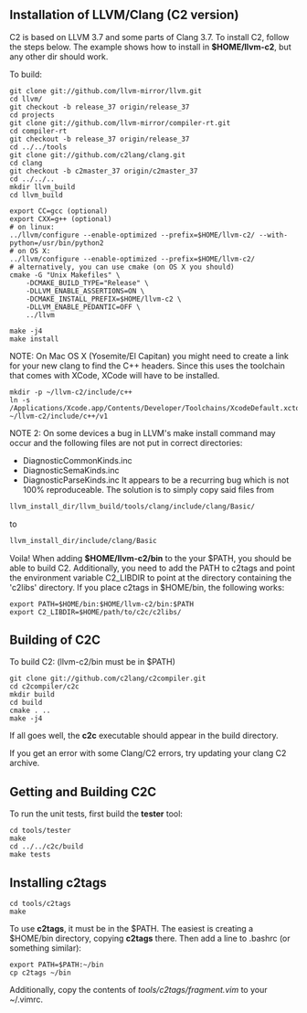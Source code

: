 
## Installation of LLVM/Clang (C2 version)
C2 is based on LLVM 3.7 and some parts of Clang 3.7.
To install C2, follow the steps below. The example shows
how to install in **$HOME/llvm-c2**, but any other dir should work.

To build:
```
git clone git://github.com/llvm-mirror/llvm.git
cd llvm/
git checkout -b release_37 origin/release_37
cd projects
git clone git://github.com/llvm-mirror/compiler-rt.git
cd compiler-rt
git checkout -b release_37 origin/release_37
cd ../../tools
git clone git://github.com/c2lang/clang.git
cd clang
git checkout -b c2master_37 origin/c2master_37
cd ../../..
mkdir llvm_build
cd llvm_build

export CC=gcc (optional)
export CXX=g++ (optional)
# on linux:
../llvm/configure --enable-optimized --prefix=$HOME/llvm-c2/ --with-python=/usr/bin/python2
# on OS X:
../llvm/configure --enable-optimized --prefix=$HOME/llvm-c2/
# alternatively, you can use cmake (on OS X you should)
cmake -G "Unix Makefiles" \
    -DCMAKE_BUILD_TYPE="Release" \
    -DLLVM_ENABLE_ASSERTIONS=ON \
    -DCMAKE_INSTALL_PREFIX=$HOME/llvm-c2 \
    -DLLVM_ENABLE_PEDANTIC=OFF \
    ../llvm

make -j4
make install
```

NOTE:
On Mac OS X (Yosemite/El Capitan) you might need to create a link for your new clang to find the C++ headers.
Since this uses the toolchain that comes with XCode, XCode will have to be installed.
```
mkdir -p ~/llvm-c2/include/c++
ln -s /Applications/Xcode.app/Contents/Developer/Toolchains/XcodeDefault.xctoolchain/usr/include/c++/v1 ~/llvm-c2/include/c++/v1
```

NOTE 2:
On some devices a bug in LLVM's make install command may occur and the following files are not put in correct directories:
* DiagnosticCommonKinds.inc
* DiagnosticSemaKinds.inc
* DiagnosticParseKinds.inc
It appears to be a recurring bug which is not 100% reproduceable. The solution is to simply copy
said files from

```bash
llvm_install_dir/llvm_build/tools/clang/include/clang/Basic/
```

to

```bash
llvm_install_dir/include/clang/Basic
```


Voila! When adding **$HOME/llvm-c2/bin** to the your $PATH, you should be able
to build C2. Additionally, you need to add the PATH to c2tags and point the
environment variable C2_LIBDIR to point at the directory containing the 'c2libs'
directory. If you place c2tags in $HOME/bin, the following works:
```
export PATH=$HOME/bin:$HOME/llvm-c2/bin:$PATH
export C2_LIBDIR=$HOME/path/to/c2c/c2libs/
```

## Building of C2C
To build C2: (llvm-c2/bin must be in $PATH)
```
git clone git://github.com/c2lang/c2compiler.git
cd c2compiler/c2c
mkdir build
cd build
cmake . ..
make -j4
```
If all goes well, the **c2c** executable should appear in the build directory.

If you get an error with some Clang/C2 errors, try updating your clang C2 archive.

## Getting and Building C2C
To run the unit tests, first build the **tester** tool:
```
cd tools/tester
make
cd ../../c2c/build
make tests
```

## Installing c2tags
```
cd tools/c2tags
make
```
To use **c2tags**, it must be in the $PATH. The easiest is creating a $HOME/bin directory,
copying **c2tags** there. Then add a line to .bashrc (or something similar):
```
export PATH=$PATH:~/bin
cp c2tags ~/bin
```
Additionally, copy the contents of *tools/c2tags/fragment.vim* to your ~/.vimrc.


